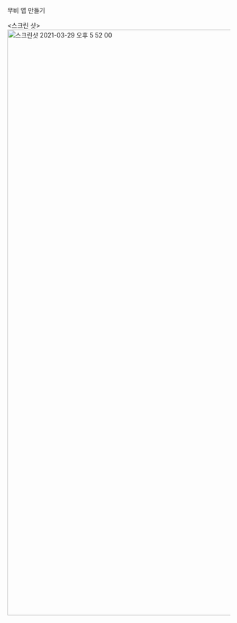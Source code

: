 무비 앱 만들기

<스크린 샷>
<img width="1324" alt="스크린샷 2021-03-29 오후 5 52 00" src="https://user-images.githubusercontent.com/74041698/112811959-8b92ca00-90b7-11eb-815d-a6e9fbe6d68f.png">
